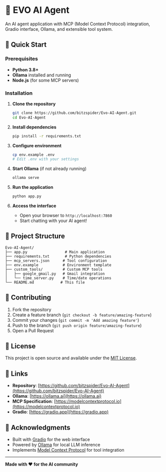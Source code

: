 # 🤖 EVO AI Agent

An AI agent application with MCP (Model Context Protocol) integration, Gradio interface, Ollama, and extensible tool system.

## 🚀 Quick Start

### Prerequisites
- **Python 3.8+**
- **Ollama** installed and running
- **Node.js** (for some MCP servers)

### Installation

1. **Clone the repository**
   ```bash
   git clone https://github.com/bitzspider/Evo-AI-Agent.git
   cd Evo-AI-Agent
   ```

2. **Install dependencies**
   ```bash
   pip install -r requirements.txt
   ```

3. **Configure environment**
   ```bash
   cp env.example .env
   # Edit .env with your settings
   ```

4. **Start Ollama** (if not already running)
   ```bash
   ollama serve
   ```

5. **Run the application**
   ```bash
   python app.py
   ```

6. **Access the interface**
   - Open your browser to `http://localhost:7860`
   - Start chatting with your AI agent!

## 📁 Project Structure

```
Evo-AI-Agent/
├── app.py                 # Main application
├── requirements.txt       # Python dependencies
├── mcp_servers.json      # Tool configuration
├── env.example           # Environment template
├── custom_tools/         # Custom MCP tools
│   ├── google_gmail.py   # Gmail integration
│   └── time_server.py    # Time/date operations
└── README.md            # This file
```

## 🤝 Contributing

1. Fork the repository
2. Create a feature branch (`git checkout -b feature/amazing-feature`)
3. Commit your changes (`git commit -m 'Add amazing feature'`)
4. Push to the branch (`git push origin feature/amazing-feature`)
5. Open a Pull Request

## 📄 License

This project is open source and available under the [MIT License](LICENSE).

## 🔗 Links

- **Repository**: [https://github.com/bitzspider/Evo-AI-Agent](https://github.com/bitzspider/Evo-AI-Agent)
- **Ollama**: [https://ollama.ai](https://ollama.ai)
- **MCP Specification**: [https://modelcontextprotocol.io](https://modelcontextprotocol.io)
- **Gradio**: [https://gradio.app](https://gradio.app)

## 🙏 Acknowledgments

- Built with [Gradio](https://gradio.app) for the web interface
- Powered by [Ollama](https://ollama.ai) for local LLM inference
- Implements [Model Context Protocol](https://modelcontextprotocol.io) for tool integration

---

**Made with ❤️ for the AI community** 
